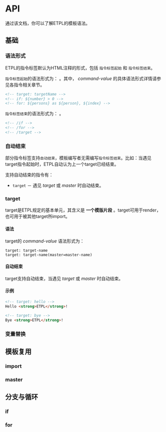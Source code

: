 # API

通过该文档，你可以了解ETPL的模板语法。

## 基础

### 语法形式

ETPL的指令标签默认为HTML注释的形式，包括 `指令标签起始` 和 `指令标签结束`。

`指令标签起始`的语法形式为： *<!-- command-name: command-value -->*。其中， *command-value* 的具体语法形式详情请参见各指令相关章节。

```html
<!-- target: targetName -->
<!-- if: ${number} > 0 -->
<!-- for: ${persons} as ${person}, ${index} -->
```

`指令标签结束`的语法形式为： *<!-- /command-name -->*。

```html
<!-- /if -->
<!-- /for -->
<!-- /target -->
```

### 自动结束

部分指令标签支持`自动结束`，模板编写者无需编写`指令标签结束`。比如：当遇见target指令起始时，ETPL自动认为上一个target已经结束。

支持自动结束的指令有：

- `target` － 遇见 *target* 或 *master* 时自动结束。


### target

target是ETPL规定的基本单元，其含义是 **一个模版片段** 。target可用于render，也可用于被其他target所import。

#### 语法

target的 *command-value* 语法形式为：

    target: target-name
    target: target-name(master=master-name)



#### 自动结束

target支持自动结束，当遇见 *target* 或 *master* 时自动结束。

#### 示例

```html
<!-- target: hello -->
Hello <strong>ETPL</strong>!

<!-- target: bye -->
Bye <strong>ETPL</strong>!
```

### 变量替换

## 模板复用

### import

### master

## 分支与循环

### if

### for